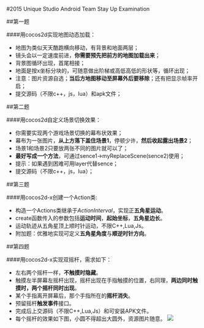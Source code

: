 #2015 Unique Studio Android Team Stay Up Examination

##第一题

####用cocos2d实现地图动态加载：

* 地图为类似天天酷跑横向移动，有背景和地面两层；
* 镜头会以一定速度前进，**你需要预先把前方的地图加载出来**；
* 背景图循环出现，首尾相接；
* 地面是按x坐标分块的，可随意做出阶梯或高低高低的形状等，循环出现；
* 注意：图片资源自选；**当后方地图移动至屏幕外后要移除**；还有把显示帧率开启；
* 提交源码（不限c++，js，lua）和apk文件；

##第二题

####用cocos2d自定义场景切换效果：

 * 你需要实现两个游戏场景切换的幕布状效果；
 * 幕布为一张图片，**从上方落下盖住场景1**，停顿少许，**然后收起露出场景2**；
 * 场景1和场景2只要放两张不同的图片就可以了；
 * **最好写成一个方法**，可通过sence1->myReplaceScene(sence2)使用；
 * 提示：如果遇到困难可用layer代替sence；
 * 提交源码（不限c++，js，lua）；

##第三题

 ####用cocos2d-x创建一个Action类:

 * 构造一个Actions类继承于*ActionInterval*，实现正**五角星运动**。
 * create函数传入的参数包括**运动时间**，**起始坐标**，**五角星边长**。
 * 运动轨迹从五角星顶上顺时针运动，不限C++,Lua,Js。
 * 附加题：优雅地实现可定义**五角星角度**与**顺逆时针方向**。

##第四题

####用cocos2d-x实现双摇杆，需求如下：

 * 左右两个摇杆一样，**不触摸时隐藏**。
 * 触摸左半屏幕左摇杆出现，摇杆出现在手指触摸的位置，右同理，**两边同时触摸时，两个摇杆同时出现**。
 * 某个手指离开屏幕后，那个手指所在的**摇杆消失**。
 * 预留摇杆**触发事件**接口。
 * 完成后上交源码（不限C++,Lua,Js）和可安装APK文件。
 * 每个摇杆的效果如下图，小圆不得超出大圆外，资源图片随意。
 ![](http://bosseveryday.qiniudn.com/www.yxkfw.com-8375.gif)
